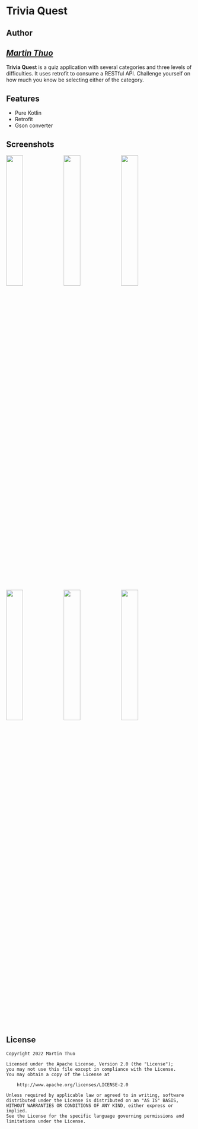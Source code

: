 # Trivia Quest 

## Author

## *[Martin Thuo](https://twitter.com/mertoenjosh)*

**Trivia Quest** is a quiz application with several categories and three levels of difficulties. It uses retrofit to consume a RESTful API.
Challenge yourself on how much you know be selecting either of the category.

## Features

- Pure Kotlin
- Retrofit
- Gson converter

## Screenshots

<img src="https://user-images.githubusercontent.com/60392385/175503509-51e70811-e672-4f22-995e-4c60b2812ea4.png" width=30% height=30%> <img src="https://user-images.githubusercontent.com/60392385/175503535-2d10867c-87e2-45b2-a4e5-58bc9dba2dea.png" width=30% height=30%> <img src="https://user-images.githubusercontent.com/60392385/175503449-7ef2ec6a-3a1d-4ecf-b70a-ba1a1df1bef8.png" width=30% height=30%> 
<img src="https://user-images.githubusercontent.com/60392385/175503641-96bc3183-a321-4b73-9955-3e2dbf23f78f.png" width=30% height=30%> <img src="https://user-images.githubusercontent.com/60392385/175503667-077bcb7b-ce7a-40b0-a054-d9a8b9a47281.png" width=30% height=30%> <img src="https://user-images.githubusercontent.com/60392385/175503729-9fa0d101-9e44-42f2-a9d8-54af9237c20c.png" width=30% height=30%> 


## License

    Copyright 2022 Martin Thuo

    Licensed under the Apache License, Version 2.0 (the "License");
    you may not use this file except in compliance with the License.
    You may obtain a copy of the License at

        http://www.apache.org/licenses/LICENSE-2.0

    Unless required by applicable law or agreed to in writing, software
    distributed under the License is distributed on an "AS IS" BASIS,
    WITHOUT WARRANTIES OR CONDITIONS OF ANY KIND, either express or implied.
    See the License for the specific language governing permissions and
    limitations under the License.
